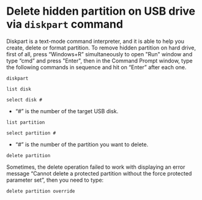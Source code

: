 # Delete hidden partition on USB drive via `diskpart` command

Diskpart is a text-mode command interpreter, and it is able to help you create, delete or format partition. To remove hidden partition on hard drive, first of all, press “Windows+R” simultaneously to open "Run" window and type “cmd” and press "Enter", then in the Command Prompt window, type the following commands in sequence and hit on “Enter” after each one.

```shell
diskpart
```

```shell
list disk
```

```shell
select disk #
```
- “#” is the number of the target USB disk.

```shell
list partition
```

```shell
select partition #
```
- “#” is the number of the partition you want to delete.

```shell
delete partition
```

Sometimes, the delete operation failed to work with displaying an error message “Cannot delete a protected partition without the force protected parameter set”, then you need to type:

```shell
delete partition override
```
